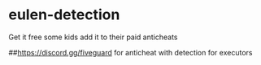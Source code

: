 # eulen-detection
Get it free some kids add it to their paid anticheats

##https://discord.gg/fiveguard
for anticheat with detection for executors
